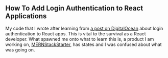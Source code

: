 ## How To Add Login Authentication to React Applications
My code that I wrote after learning from [a post on DigitalOcean](https://www.digitalocean.com/community/tutorials/how-to-add-login-authentication-to-react-applications) about login authentication to React apps. This is vital to the survival as a React developer. What spawned me onto what to learn this is, a product I am working on, [MERNStackStarter](https://github.com/serafirim/MERNStackStarter), has states and I was confused about what was going on.